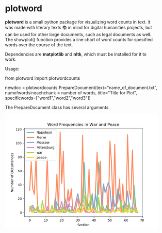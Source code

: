 # plotword
**plotword** is a small python package for visualizing word counts in text. It was made with literary texts :books: in mind for digital humanities projects, but can be used for other large documents, such as legal documents as well. The showplot() function provides a line chart of word counts for specified words over the course of the text.

Dependencies are **matplotlib** and **nltk**, which must be installed for it to work. 

Usage:

from plotword import plotwordcounts

newdoc = plotwordcounts.PrepareDocument(text="name_of_document.txt", numofwordsineachchunk = number of words, title="Title for Plot",
                            specificwords=["word1","word2","word3"])



The PrepareDocument class has several arguments.

!["War and Peace example](/images/wandp_wordfreq.png)

